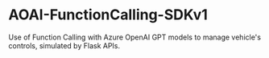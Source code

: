 # AOAI-FunctionCalling-SDKv1
Use of Function Calling with Azure OpenAI GPT models to manage vehicle's controls, simulated by Flask APIs.
